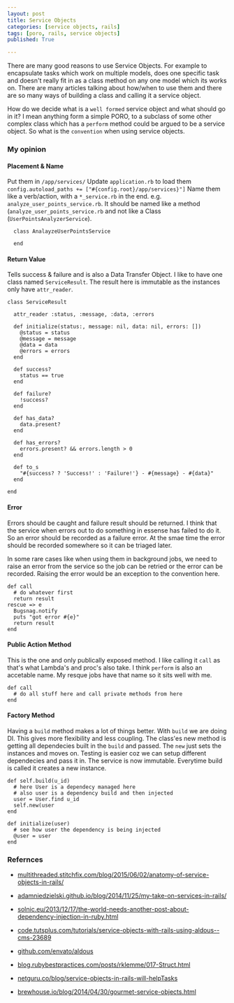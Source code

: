 ```yaml
---
layout: post
title: Service Objects
categories: [service objects, rails]
tags: [poro, rails, service objects]
published: True

---
```


There are many good reasons to use Service Objects. For example to encapsulate tasks which work on multiple models, does one specific task and doesn't really fit in as a class method on any one model which its works on. There are many articles talking about how/when to use them and there are so many ways of building a class and calling it a service object.

How do we decide what is a `well formed` service object and what should go in it? I mean anything form a simple PORO, to a subclass of some other complex class which has a `perform` method could be argued to be a service object. So what is the `convention` when using service objects.


### My opinion

#### Placement & Name

Put them in `/app/services/`
Update `application.rb` to load them `config.autoload_paths += ["#{config.root}/app/services}"]`
Name them like a verb/action, with a `*_service.rb` in the end. e.g. `analyze_user_points_service.rb`. It should be named like a method (`analyze_user_points_service.rb` and not like a Class (`UserPointsAnalyzerService`).

````
  class AnalayzeUserPointsService

  end
````

#### Return Value

Tells success & failure and is also a Data Transfer Object. I like to have one class named `ServiceResult`. The result here is immutable as the instances only have `attr_reader`.

````
class ServiceResult

  attr_reader :status, :message, :data, :errors

  def initialize(status:, message: nil, data: nil, errors: [])
    @status = status
    @message = message
    @data = data
    @errors = errors
  end

  def success?
    status == true
  end

  def failure?
    !success?
  end

  def has_data?
    data.present?
  end

  def has_errors?
    errors.present? && errors.length > 0
  end

  def to_s
    "#{success? ? 'Success!' : 'Failure!'} - #{message} - #{data}"
  end

end
````

#### Error

Errors should be caught and failure result should be returned. I think that the service when errors out to do something in essense has failed to do it. So an error should be recorded as a failure error. At the smae time the error should be recorded somewhere so it can be triaged later.

In some rare cases like when using them in background jobs, we need to raise an error from the service so the job can be retried or the error can be recorded. Raising the error would be an exception to the convention here.

````
def call
  # do whatever first
  return result
rescue => e
  Bugsnag.notify
  puts "got error #{e}"
  return result
end
````

#### Public Action Method

This is the one and only publically exposed method. I like calling it `call` as that's what Lambda's and proc's also take. I think `perform` is also an accetable name. My resque jobs have that name so it sits well with me.

````
def call
  # do all stuff here and call private methods from here
end
````

#### Factory Method
Having a `build` method makes a lot of things better. With `build` we are doing DI. This gives more flexibility and less coupling. The class'es new method is getting all dependecies built in the `build` and passed. The `new` just sets the instances and moves on. Testing is easier coz we can setup different dependecies and pass it in. The service is now immutable. Everytime build is called it creates a new instance.

````
def self.build(u_id)
  # here User is a dependecy managed here
  # also user is a dependency build and then injected
  user = User.find u_id
  self.new(user
end

def initialize(user)
  # see how user the dependency is being injected
  @user = user
end

````

### Refernces

- [multithreaded.stitchfix.com/blog/2015/06/02/anatomy-of-service-objects-in-rails/](http://multithreaded.stitchfix.com/blog/2015/06/02/anatomy-of-service-objects-in-rails/)

- [adamniedzielski.github.io/blog/2014/11/25/my-take-on-services-in-rails/](http://adamniedzielski.github.io/blog/2014/11/25/my-take-on-services-in-rails/)

- [solnic.eu/2013/12/17/the-world-needs-another-post-about-dependency-injection-in-ruby.html](http://solnic.eu/2013/12/17/the-world-needs-another-post-about-dependency-injection-in-ruby.html)

- [code.tutsplus.com/tutorials/service-objects-with-rails-using-aldous--cms-23689](http://code.tutsplus.com/tutorials/service-objects-with-rails-using-aldous--cms-23689)

- [github.com/envato/aldous](https://github.com/envato/aldous)

- [blog.rubybestpractices.com/posts/rklemme/017-Struct.html](http://blog.rubybestpractices.com/posts/rklemme/017-Struct.html)

- [netguru.co/blog/service-objects-in-rails-will-helpTasks](https://netguru.co/blog/service-objects-in-rails-will-helpTasks)

- [brewhouse.io/blog/2014/04/30/gourmet-service-objects.html](http://brewhouse.io/blog/2014/04/30/gourmet-service-objects.html)





